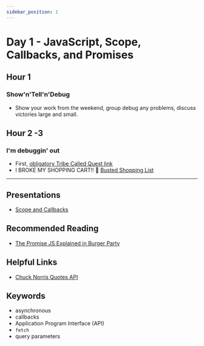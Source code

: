 ```yaml
---
sidebar_position: 1
---
```


# Day 1 - JavaScript, Scope, Callbacks, and Promises

## Hour 1

### Show'n'Tell'n'Debug

* Show your work from the weekend, group debug any problems, discuss victories large and small.

## Hour 2 -3

### I'm debuggin' out

* First, [obligatory Tribe Called Quest link](https://www.youtube.com/watch?v=P9oTCzWRuvQ)
* I BROKE MY SHOPPING CART!! 🤯 [Busted Shopping List](https://github.com/ccs-fall-2023/exercises/tree/main/js-shoping-list-busted)

---

## Presentations

* [Scope and Callbacks](https://docs.google.com/presentation/d/10nW_mk5EDWl43SzuIWEJOitD5cuE43_WMLIHeLtM0i8/edit?usp=sharingg)

## Recommended Reading

* [The Promise JS Explained in Burger Party](https://fullstackjournal.wordpress.com/2018/07/06/the-promise-js-explained-i-burger-party/)

## Helpful Links

* [Chuck Norris Quotes API](https://api.chucknorris.io/)

## Keywords

* asynchronous
* callbacks
* Application Program Interface (API)
* `fetch`
* query parameters
